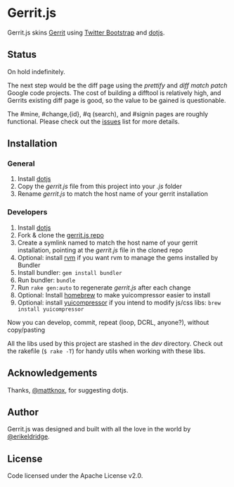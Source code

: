 # Gerrit.js

Gerrit.js skins [Gerrit](http://code.google.com/p/gerrit/) using [Twitter Bootstrap](http://twitter.github.com/bootstrap) and [dotjs](http://defunkt.io/dotjs/).

## Status

On hold indefinitely.

The next step would be the diff page using the _prettify_ and _diff match patch_ Google code projects. The cost of building a difftool is relatively high, and Gerrits existing diff page is good, so the value to be gained is questionable.

The #mine, #change,{id}, #q (search), and #signin pages are roughly functional. Please check out the [issues](https://github.com/erikeldridge/gerrit.js/issues) list for more details.


## Installation

### General

1. Install [dotjs](http://defunkt.io/dotjs/)
1. Copy the _gerrit.js_ file from this project into your _.js_ folder
1. Rename _gerrit.js_ to match the host name of your gerrit installation

### Developers

1. Install [dotjs](http://defunkt.io/dotjs/)
1. Fork & clone the [gerrit.js repo](https://github.com/erikeldridge/gerrit.js)
1. Create a symlink named to match the host name of your gerrit installation, pointing at the _gerrit.js_ file in the cloned repo
1. Optional: install [rvm](https://rvm.beginrescueend.com/rvm/install/) if you want rvm to manage the gems installed by Bundler
1. Install bundler: `gem install bundler`
1. Run bundler: `bundle`
1. Run `rake gen:auto` to regenerate _gerrit.js_ after each change
1. Optional: Install [homebrew](https://rvm.beginrescueend.com/rvm/install/) to make yuicompressor easier to install
1. Optional: install [yuicompressor](http://developer.yahoo.com/yui/compressor/) if you intend to modify js/css libs: `brew install yuicompressor`

Now you can develop, commit, repeat (loop, DCRL, anyone?), without copy/pasting

All the libs used by this project are stashed in the _dev_ directory. Check out the rakefile (`$ rake -T`) for handy utils when working with these libs.

## Acknowledgements

Thanks, [@mattknox](https://twitter.com/#!/mattknox), for suggesting dotjs.

## Author

Gerrit.js was designed and built with all the love in the world by [@erikeldridge](http://twitter.com/erikeldridge).

## License

Code licensed under the Apache License v2.0.
